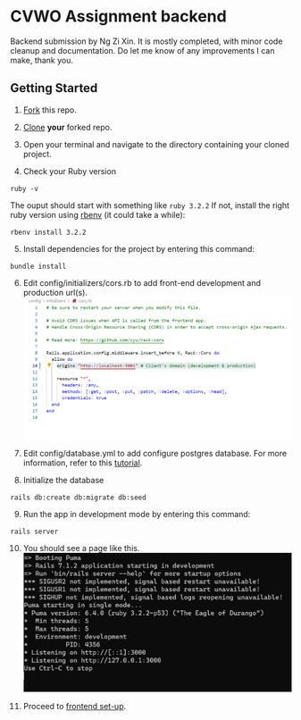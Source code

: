 # CVWO Assignment backend

Backend submission by Ng Zi Xin. It is mostly completed, with minor code cleanup and documentation. Do let me know of any improvements I can make, thank you.

## Getting Started

1. [Fork](https://docs.github.com/en/get-started/quickstart/fork-a-repo#forking-a-repository) this repo.

2. [Clone](https://docs.github.com/en/get-started/quickstart/fork-a-repo#cloning-your-forked-repository) **your** forked repo.

3. Open your terminal and navigate to the directory containing your cloned project.

4. Check your Ruby version
```shell
ruby -v
```
The ouput should start with something like `ruby 3.2.2`
If not, install the right ruby version using [rbenv](https://github.com/rbenv/rbenv) (it could take a while):
```shell
rbenv install 3.2.2
```

5. Install dependencies for the project by entering this command:
```shell
bundle install
```

6. Edit config/initializers/cors.rb to add front-end development and production url(s).
   ![Cors](public/images/Cors.png)

7. Edit config/database.yml to add configure postgres database. For more information, refer to this [tutorial](https://www.digitalocean.com/community/tutorials/how-to-use-postgresql-with-your-ruby-on-rails-application-on-ubuntu-20-04).

8. Initialize the database
```shell
rails db:create db:migrate db:seed
```

9. Run the app in development mode by entering this command:
```shell
rails server
```

10. You should see a page like this.
   ![ServeApp](public/images/ServeApp.png)

11. Proceed to [frontend set-up](https://github.com/NgZiXin/CVWO-Frontend).

